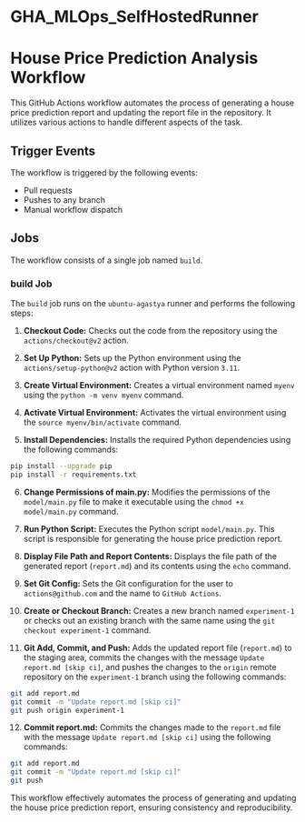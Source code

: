 # GHA_MLOps_SelfHostedRunner

# House Price Prediction Analysis Workflow

This GitHub Actions workflow automates the process of generating a house price prediction report and updating the report file in the repository. It utilizes various actions to handle different aspects of the task.

## Trigger Events

The workflow is triggered by the following events:

- Pull requests
- Pushes to any branch
- Manual workflow dispatch

## Jobs

The workflow consists of a single job named `build`.

### build Job

The `build` job runs on the `ubuntu-agastya` runner and performs the following steps:

1. **Checkout Code:** Checks out the code from the repository using the `actions/checkout@v2` action.

2. **Set Up Python:** Sets up the Python environment using the `actions/setup-python@v2` action with Python version `3.11`.

3. **Create Virtual Environment:** Creates a virtual environment named `myenv` using the `python -m venv myenv` command.

4. **Activate Virtual Environment:** Activates the virtual environment using the `source myenv/bin/activate` command.

5. **Install Dependencies:** Installs the required Python dependencies using the following commands:

```bash
pip install --upgrade pip
pip install -r requirements.txt
```

6. **Change Permissions of main.py:** Modifies the permissions of the `model/main.py` file to make it executable using the `chmod +x model/main.py` command.

7. **Run Python Script:** Executes the Python script `model/main.py`. This script is responsible for generating the house price prediction report.

8. **Display File Path and Report Contents:** Displays the file path of the generated report (`report.md`) and its contents using the `echo` command.

9. **Set Git Config:** Sets the Git configuration for the user to `actions@github.com` and the name to `GitHub Actions`.

10. **Create or Checkout Branch:** Creates a new branch named `experiment-1` or checks out an existing branch with the same name using the `git checkout experiment-1` command.

11. **Git Add, Commit, and Push:** Adds the updated report file (`report.md`) to the staging area, commits the changes with the message `Update report.md [skip ci]`, and pushes the changes to the `origin` remote repository on the `experiment-1` branch using the following commands:

```bash
git add report.md
git commit -m "Update report.md [skip ci]"
git push origin experiment-1
```

12. **Commit report.md:** Commits the changes made to the `report.md` file with the message `Update report.md [skip ci]` using the following commands:

```bash
git add report.md
git commit -m "Update report.md [skip ci]"
git push
```
This workflow effectively automates the process of generating and updating the house price prediction report, ensuring consistency and reproducibility.




